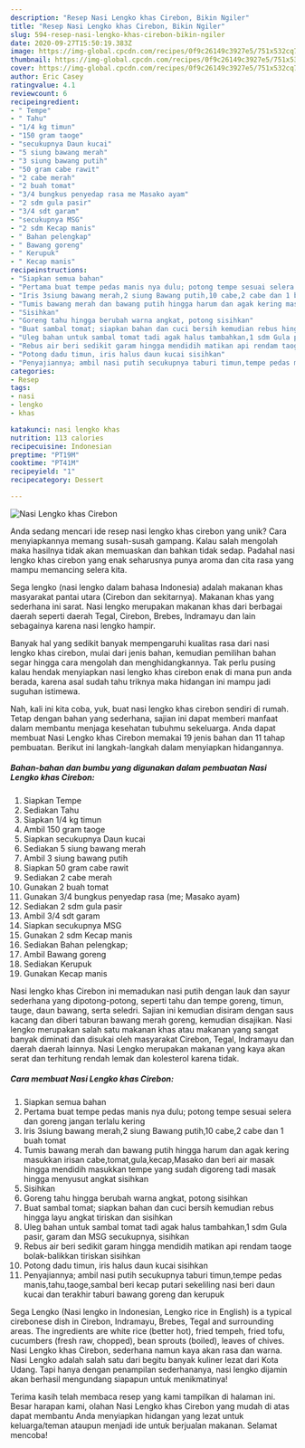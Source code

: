 ```yaml
---
description: "Resep Nasi Lengko khas Cirebon, Bikin Ngiler"
title: "Resep Nasi Lengko khas Cirebon, Bikin Ngiler"
slug: 594-resep-nasi-lengko-khas-cirebon-bikin-ngiler
date: 2020-09-27T15:50:19.383Z
image: https://img-global.cpcdn.com/recipes/0f9c26149c3927e5/751x532cq70/nasi-lengko-khas-cirebon-foto-resep-utama.jpg
thumbnail: https://img-global.cpcdn.com/recipes/0f9c26149c3927e5/751x532cq70/nasi-lengko-khas-cirebon-foto-resep-utama.jpg
cover: https://img-global.cpcdn.com/recipes/0f9c26149c3927e5/751x532cq70/nasi-lengko-khas-cirebon-foto-resep-utama.jpg
author: Eric Casey
ratingvalue: 4.1
reviewcount: 6
recipeingredient:
- " Tempe"
- " Tahu"
- "1/4 kg timun"
- "150 gram taoge"
- "secukupnya Daun kucai"
- "5 siung bawang merah"
- "3 siung bawang putih"
- "50 gram cabe rawit"
- "2 cabe merah"
- "2 buah tomat"
- "3/4 bungkus penyedap rasa me Masako ayam"
- "2 sdm gula pasir"
- "3/4 sdt garam"
- "secukupnya MSG"
- "2 sdm Kecap manis"
- " Bahan pelengkap"
- " Bawang goreng"
- " Kerupuk"
- " Kecap manis"
recipeinstructions:
- "Siapkan semua bahan"
- "Pertama buat tempe pedas manis nya dulu; potong tempe sesuai selera dan goreng jangan terlalu kering"
- "Iris 3siung bawang merah,2 siung Bawang putih,10 cabe,2 cabe dan 1 buah tomat"
- "Tumis bawang merah dan bawang putih hingga harum dan agak kering masukkan irisan cabe,tomat,gula,kecap,Masako dan beri air masak hingga mendidih masukkan tempe yang sudah digoreng tadi masak hingga menyusut angkat sisihkan"
- "Sisihkan"
- "Goreng tahu hingga berubah warna angkat, potong sisihkan"
- "Buat sambal tomat; siapkan bahan dan cuci bersih kemudian rebus hingga layu angkat tiriskan dan sisihkan"
- "Uleg bahan untuk sambal tomat tadi agak halus tambahkan,1 sdm Gula pasir, garam dan MSG secukupnya, sisihkan"
- "Rebus air beri sedikit garam hingga mendidih matikan api rendam taoge bolak-balikkan tiriskan sisihkan"
- "Potong dadu timun, iris halus daun kucai sisihkan"
- "Penyajiannya; ambil nasi putih secukupnya taburi timun,tempe pedas manis,tahu,taoge,sambal beri kecap putari sekeliling nasi beri daun kucai dan terakhir taburi bawang goreng dan kerupuk"
categories:
- Resep
tags:
- nasi
- lengko
- khas

katakunci: nasi lengko khas 
nutrition: 113 calories
recipecuisine: Indonesian
preptime: "PT19M"
cooktime: "PT41M"
recipeyield: "1"
recipecategory: Dessert

---
```



![Nasi Lengko khas Cirebon](https://img-global.cpcdn.com/recipes/0f9c26149c3927e5/751x532cq70/nasi-lengko-khas-cirebon-foto-resep-utama.jpg)

Anda sedang mencari ide resep nasi lengko khas cirebon yang unik? Cara menyiapkannya memang susah-susah gampang. Kalau salah mengolah maka hasilnya tidak akan memuaskan dan bahkan tidak sedap. Padahal nasi lengko khas cirebon yang enak seharusnya punya aroma dan cita rasa yang mampu memancing selera kita.

Sega lengko (nasi lengko dalam bahasa Indonesia) adalah makanan khas masyarakat pantai utara (Cirebon dan sekitarnya). Makanan khas yang sederhana ini sarat. Nasi lengko merupakan makanan khas dari berbagai daerah seperti daerah Tegal, Cirebon, Brebes, Indramayu dan lain sebagainya karena nasi lengko hampir.

Banyak hal yang sedikit banyak mempengaruhi kualitas rasa dari nasi lengko khas cirebon, mulai dari jenis bahan, kemudian pemilihan bahan segar hingga cara mengolah dan menghidangkannya. Tak perlu pusing kalau hendak menyiapkan nasi lengko khas cirebon enak di mana pun anda berada, karena asal sudah tahu triknya maka hidangan ini mampu jadi suguhan istimewa.


Nah, kali ini kita coba, yuk, buat nasi lengko khas cirebon sendiri di rumah. Tetap dengan bahan yang sederhana, sajian ini dapat memberi manfaat dalam membantu menjaga kesehatan tubuhmu sekeluarga. Anda dapat membuat Nasi Lengko khas Cirebon memakai 19 jenis bahan dan 11 tahap pembuatan. Berikut ini langkah-langkah dalam menyiapkan hidangannya.

<!--inarticleads1-->

##### Bahan-bahan dan bumbu yang digunakan dalam pembuatan Nasi Lengko khas Cirebon:

1. Siapkan  Tempe
1. Sediakan  Tahu
1. Siapkan 1/4 kg timun
1. Ambil 150 gram taoge
1. Siapkan secukupnya Daun kucai
1. Sediakan 5 siung bawang merah
1. Ambil 3 siung bawang putih
1. Siapkan 50 gram cabe rawit
1. Sediakan 2 cabe merah
1. Gunakan 2 buah tomat
1. Gunakan 3/4 bungkus penyedap rasa (me; Masako ayam)
1. Sediakan 2 sdm gula pasir
1. Ambil 3/4 sdt garam
1. Siapkan secukupnya MSG
1. Gunakan 2 sdm Kecap manis
1. Sediakan  Bahan pelengkap;
1. Ambil  Bawang goreng
1. Sediakan  Kerupuk
1. Gunakan  Kecap manis


Nasi lengko khas Cirebon ini memadukan nasi putih dengan lauk dan sayur sederhana yang dipotong-potong, seperti tahu dan tempe goreng, timun, tauge, daun bawang, serta seledri. Sajian ini kemudian disiram dengan saus kacang dan diberi taburan bawang merah goreng, kemudian disajikan. Nasi lengko merupakan salah satu makanan khas atau makanan yang sangat banyak diminati dan disukai oleh masyarakat Cirebon, Tegal, Indramayu dan daerah daerah lainnya. Nasi Lengko merupakan makanan yang kaya akan serat dan terhitung rendah lemak dan kolesterol karena tidak. 

<!--inarticleads2-->

##### Cara membuat Nasi Lengko khas Cirebon:

1. Siapkan semua bahan
1. Pertama buat tempe pedas manis nya dulu; potong tempe sesuai selera dan goreng jangan terlalu kering
1. Iris 3siung bawang merah,2 siung Bawang putih,10 cabe,2 cabe dan 1 buah tomat
1. Tumis bawang merah dan bawang putih hingga harum dan agak kering masukkan irisan cabe,tomat,gula,kecap,Masako dan beri air masak hingga mendidih masukkan tempe yang sudah digoreng tadi masak hingga menyusut angkat sisihkan
1. Sisihkan
1. Goreng tahu hingga berubah warna angkat, potong sisihkan
1. Buat sambal tomat; siapkan bahan dan cuci bersih kemudian rebus hingga layu angkat tiriskan dan sisihkan
1. Uleg bahan untuk sambal tomat tadi agak halus tambahkan,1 sdm Gula pasir, garam dan MSG secukupnya, sisihkan
1. Rebus air beri sedikit garam hingga mendidih matikan api rendam taoge bolak-balikkan tiriskan sisihkan
1. Potong dadu timun, iris halus daun kucai sisihkan
1. Penyajiannya; ambil nasi putih secukupnya taburi timun,tempe pedas manis,tahu,taoge,sambal beri kecap putari sekeliling nasi beri daun kucai dan terakhir taburi bawang goreng dan kerupuk


Sega Lengko (Nasi lengko in Indonesian, Lengko rice in English) is a typical cirebonese dish in Cirebon, Indramayu, Brebes, Tegal and surrounding areas. The ingredients are white rice (better hot), fried tempeh, fried tofu, cucumbers (fresh raw, chopped), bean sprouts (boiled), leaves of chives. Nasi Lengko khas Cirebon, sederhana namun kaya akan rasa dan warna. Nasi Lengko adalah salah satu dari begitu banyak kuliner lezat dari Kota Udang. Tapi hanya dengan penampilan sederhananya, nasi lengko dijamin akan berhasil mengundang siapapun untuk menikmatinya! 

Terima kasih telah membaca resep yang kami tampilkan di halaman ini. Besar harapan kami, olahan Nasi Lengko khas Cirebon yang mudah di atas dapat membantu Anda menyiapkan hidangan yang lezat untuk keluarga/teman ataupun menjadi ide untuk berjualan makanan. Selamat mencoba!
